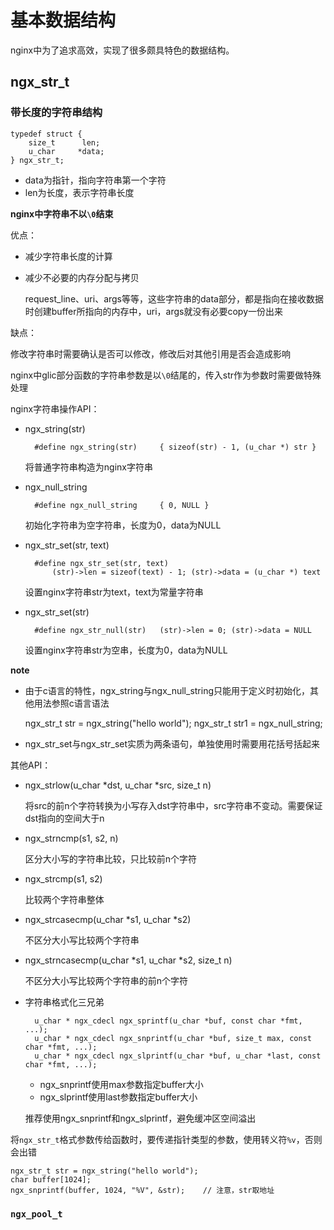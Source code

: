 # 基本数据结构

nginx中为了追求高效，实现了很多颇具特色的数据结构。

## ngx_str_t

### 带长度的字符串结构

	typedef struct {
	    size_t      len;
	    u_char     *data;
	} ngx_str_t;

* data为指针，指向字符串第一个字符
* len为长度，表示字符串长度

**nginx中字符串不以`\0`结束**

优点：

* 减少字符串长度的计算
* 减少不必要的内存分配与拷贝

	request_line、uri、args等等，这些字符串的data部分，都是指向在接收数据时创建buffer所指向的内存中，uri，args就没有必要copy一份出来

缺点：

修改字符串时需要确认是否可以修改，修改后对其他引用是否会造成影响

nginx中glic部分函数的字符串参数是以`\0`结尾的，传入str作为参数时需要做特殊处理

nginx字符串操作API：

* ngx_string(str)

		#define ngx_string(str)     { sizeof(str) - 1, (u_char *) str }

	将普通字符串构造为nginx字符串

* ngx_null_string

		#define ngx_null_string     { 0, NULL }

	初始化字符串为空字符串，长度为0，data为NULL

* ngx_str_set(str, text)

		#define ngx_str_set(str, text)                                               
		    (str)->len = sizeof(text) - 1; (str)->data = (u_char *) text

	设置nginx字符串str为text，text为常量字符串

* ngx_str_set(str)

		#define ngx_str_null(str)   (str)->len = 0; (str)->data = NULL

	设置nginx字符串str为空串，长度为0，data为NULL

**note**

* 由于c语言的特性，ngx_string与ngx_null_string只能用于定义时初始化，其他用法参照c语言语法

	ngx_str_t str = ngx_string("hello world");
	ngx_str_t str1 = ngx_null_string;

* ngx_str_set与ngx_str_set实质为两条语句，单独使用时需要用花括号括起来

其他API：

* ngx_strlow(u_char \*dst, u_char \*src, size_t n)

	将src的前n个字符转换为小写存入dst字符串中，src字符串不变动。需要保证dst指向的空间大于n

* ngx_strncmp(s1, s2, n)

	区分大小写的字符串比较，只比较前n个字符

* ngx_strcmp(s1, s2)

	比较两个字符串整体

* ngx_strcasecmp(u_char \*s1, u_char \*s2)

	不区分大小写比较两个字符串

* ngx_strncasecmp(u_char \*s1, u_char \*s2, size_t n)

	不区分大小写比较两个字符串的前n个字符

* 字符串格式化三兄弟

		u_char * ngx_cdecl ngx_sprintf(u_char *buf, const char *fmt, ...);
		u_char * ngx_cdecl ngx_snprintf(u_char *buf, size_t max, const char *fmt, ...);
		u_char * ngx_cdecl ngx_slprintf(u_char *buf, u_char *last, const char *fmt, ...);

	* ngx_snprintf使用max参数指定buffer大小
	* ngx_slprintf使用last参数指定buffer大小

	推荐使用ngx_snprintf和ngx_slprintf，避免缓冲区空间溢出

将`ngx_str_t`格式参数传给函数时，要传递指针类型的参数，使用转义符`%v`，否则会出错

	ngx_str_t str = ngx_string("hello world");
	char buffer[1024];
	ngx_snprintf(buffer, 1024, "%V", &str);    // 注意，str取地址

### `ngx_pool_t`